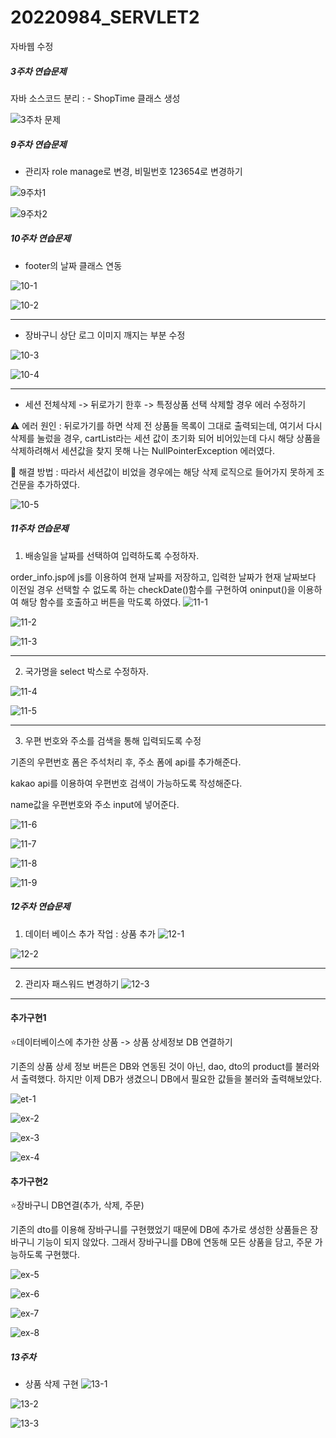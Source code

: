 # 20220984_SERVLET2
자바웹 수정


##### 3주차 연습문제
자바 소스코드 분리 : - ShopTime 클래스 생성

![3주차 문제](https://github.com/JuheeNoh123/20220984_SERVLET2/assets/127907793/5bfafaf5-92fb-40a2-9ac4-7c222858cc51)

##### 9주차 연습문제
- 관리자 role manage로 변경, 비밀번호 123654로 변경하기

![9주차1](https://github.com/JuheeNoh123/20220984_SERVLET2/assets/127907793/d09b89ca-8c4a-420c-a71e-e4ca8fb1843b)

![9주차2](https://github.com/JuheeNoh123/20220984_SERVLET2/assets/127907793/9b3faffe-b175-4fc6-a521-a7502f51c169)

##### 10주차 연습문제
- footer의 날짜 클래스 연동

![10-1](https://github.com/JuheeNoh123/20220984_SERVLET2/assets/127907793/3ad7cac2-b66a-466a-88ca-29b71a48ae22)

![10-2](https://github.com/JuheeNoh123/20220984_SERVLET2/assets/127907793/cd9bd7a0-22a2-41f2-a07e-b7c6b76ddba8)



----




- 장바구니 상단 로그 이미지 깨지는 부분 수정

![10-3](https://github.com/JuheeNoh123/20220984_SERVLET2/assets/127907793/826b0eb8-e039-485e-99ed-fd0e18c758d1)

![10-4](https://github.com/JuheeNoh123/20220984_SERVLET2/assets/127907793/63c0464e-9db8-40f6-80d8-8941ab2b4be9)





----



- 세션 전체삭제 -> 뒤로가기 한후 -> 특정상품 선택 삭제할 경우 에러 수정하기

⚠️ 에러 원인 : 뒤로가기를 하면 삭제 전 상품들 목록이 그대로 출력되는데, 여기서 다시 삭제를 눌렀을 경우,  cartList라는 세션 값이 초기화 되어 비어있는데 다시 해당 상품을 삭제하려해서 세션값을 찾지 못해 나는 NullPointerException 에러였다. 

🔎 해결 방법 : 따라서 세션값이 비었을 경우에는 해당 삭제 로직으로 들어가지 못하게 조건문을 추가하였다.

![10-5](https://github.com/JuheeNoh123/20220984_SERVLET2/assets/127907793/a7373b4e-2725-45fd-8ebe-2c94592585b9)


##### 11주차 연습문제
1. 배송일을 날짜를 선택하여 입력하도록 수정하자.

order_info.jsp에 js를 이용하여 현재 날짜를 저장하고, 입력한 날짜가 현재 날짜보다 이전일 경우 선택할 수 없도록 하는 checkDate()함수를 구현하여 oninput()을 이용하여 해당 함수를 호출하고 버튼을 막도록 하였다. 
![11-1](https://github.com/JuheeNoh123/20220984_SERVLET2/assets/127907793/8d22b601-a81c-43de-bba1-258439a67b76)

![11-2](https://github.com/JuheeNoh123/20220984_SERVLET2/assets/127907793/09f3de45-846d-4612-9753-f864380a0c31)

![11-3](https://github.com/JuheeNoh123/20220984_SERVLET2/assets/127907793/2b28e586-e727-4459-bd07-8e4ad982e817)




----




2. 국가명을 select 박스로 수정하자.

![11-4](https://github.com/JuheeNoh123/20220984_SERVLET2/assets/127907793/bcf4cff4-4126-481f-8db9-9c49374808bb)

![11-5](https://github.com/JuheeNoh123/20220984_SERVLET2/assets/127907793/9956a80c-5e86-4976-bcd8-e015d4499038)




----




3. 우편 번호와 주소를 검색을 통해 입력되도록 수정

기존의 우편번호 폼은 주석처리 후, 주소 폼에 api를 추가해준다.

kakao api를 이용하여 우편번호 검색이 가능하도록 작성해준다.

name값을 우편번호와 주소 input에 넣어준다.

![11-6](https://github.com/JuheeNoh123/20220984_SERVLET2/assets/127907793/bc0bf9f1-fc63-4e12-b4ff-17935d2456aa)

![11-7](https://github.com/JuheeNoh123/20220984_SERVLET2/assets/127907793/50dae5d3-babf-40c1-bf56-c55c9f681877)

![11-8](https://github.com/JuheeNoh123/20220984_SERVLET2/assets/127907793/d9bab9b2-ac84-4925-b905-e4596388ced3)

![11-9](https://github.com/JuheeNoh123/20220984_SERVLET2/assets/127907793/f15563cf-44e3-4625-a644-779e0508df63)


##### 12주차 연습문제

1. 데이터 베이스 추가 작업 : 상품 추가
![12-1](https://github.com/JuheeNoh123/20220984_SERVLET2/assets/127907793/b5917275-11f0-4ed9-9f4a-64a2401c4e29)

![12-2](https://github.com/JuheeNoh123/20220984_SERVLET2/assets/127907793/1b08532e-8469-42c9-b21b-c8e593852e37)

----
2. 관리자 패스워드 변경하기
![12-3](https://github.com/JuheeNoh123/20220984_SERVLET2/assets/127907793/655ec247-8518-479e-b643-2fac4a5ae2eb)



----




#### 추가구현1
⭐데이터베이스에 추가한 상품 -> 상품 상세정보 DB 연결하기

기존의 상품 상세 정보 버튼은 DB와 연동된 것이 아닌, dao, dto의 product를 불러와서 출력했다. 하지만 이제 DB가 생겼으니 DB에서 필요한 값들을 불러와 출력해보았다.

![et-1](https://github.com/JuheeNoh123/20220984_SERVLET2/assets/127907793/154a5792-6f04-47d5-a613-dfcf6744338d)

![ex-2](https://github.com/JuheeNoh123/20220984_SERVLET2/assets/127907793/10310f72-fc6d-4f7a-bfb8-99053aea9de0)

![ex-3](https://github.com/JuheeNoh123/20220984_SERVLET2/assets/127907793/9217410f-f139-4940-9087-7baddf9cf7c9)

![ex-4](https://github.com/JuheeNoh123/20220984_SERVLET2/assets/127907793/8686ed09-0a18-4fa5-b899-c2fbf7a1d4fe)

#### 추가구현2
⭐장바구니 DB연결(추가, 삭제, 주문)

기존의 dto를 이용해 장바구니를 구현했었기 때문에 DB에 추가로 생성한 상품들은 장바구니 기능이 되지 않았다. 그래서 장바구니를 DB에 연동해 모든 상품을 담고, 주문 가능하도록 구현했다.

![ex-5](https://github.com/JuheeNoh123/20220984_SERVLET2/assets/127907793/e3170964-eed1-4f57-82bf-7f8099c91180)

![ex-6](https://github.com/JuheeNoh123/20220984_SERVLET2/assets/127907793/cc85e38a-9dc8-4148-af0a-f9f884aef375)

![ex-7](https://github.com/JuheeNoh123/20220984_SERVLET2/assets/127907793/249e7789-7267-4ff6-9da8-cfb0c8122a71)

![ex-8](https://github.com/JuheeNoh123/20220984_SERVLET2/assets/127907793/1f51e4f2-69d0-401f-8455-574b021c2412)

##### 13주차
- 상품 삭제 구현
![13-1](https://github.com/JuheeNoh123/20220984_SERVLET2/assets/127907793/ccf5dfec-95f0-4384-842c-c5217c31a8c5)

![13-2](https://github.com/JuheeNoh123/20220984_SERVLET2/assets/127907793/14dcadb6-0c03-4b35-ac0a-e4f3be4e57ab)

![13-3](https://github.com/JuheeNoh123/20220984_SERVLET2/assets/127907793/08253b61-c479-4cff-a31f-7910aed7c429)

